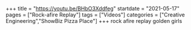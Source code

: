 +++
title = "https://youtu.be/BHbO3Xddfeg"
startdate = "2021-05-17"
pages = ["Rock-afire Replay"]
tags = ["Videos"]
categories = ["Creative Engineering","ShowBiz Pizza Place"]
+++
rock afire replay golden girls
